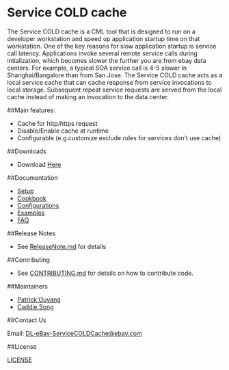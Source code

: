 # Service COLD cache

The Service COLD cache is a CML tool that is designed to run on a developer workstation and speed up application startup time on that workstation. One of the key reasons for slow application startup is service call latency. Applications invoke several remote service calls during intialization, which becomes slower the further you are from ebay data centers. For example, a typical SOA service call is 4-5 slower in Shanghai/Bangalore than from San Jose. The Service COLD cache acts as a local service cache that can cache response from service invocations to local storage. Subsequent repeat service requests are served from the local cache instead of making an invocation to the data center. 

##Main features:

* Cache for http/https request
* Disable/Enable cache at runtime
* Configurable (e.g.customize exclude rules for services don't use cache)

##Downloads

* Download [Here](product/ServiceCOLDCache.zip)


##Documentation

- [Setup](docs/setup-standalone.md)
- [Cookbook](docs/cookbook.md)
- [Configurations](docs/configurations.md)
- [Examples](doc/Examples.md)
- [FAQ](docs/faq.md)

##Release Notes

- See [ReleaseNote.md](docs/ReleaseNote.md) for details

##Contributing

- See [CONTRIBUTING.md](docs/CONTRIBUTING.md) for details on how to contribute code.

##Maintainers
* [Patrick Ouyang](mailto:bouyang@ebay.com)
* [Caddie Song](mailto:dsong@ebay.com)

##Contact Us

Email: [DL-eBay-ServiceCOLDCache@ebay.com](mailto:DL-eBay-ServiceCOLDCache@ebay.com)

##License

  [LICENSE](LICENSE)
